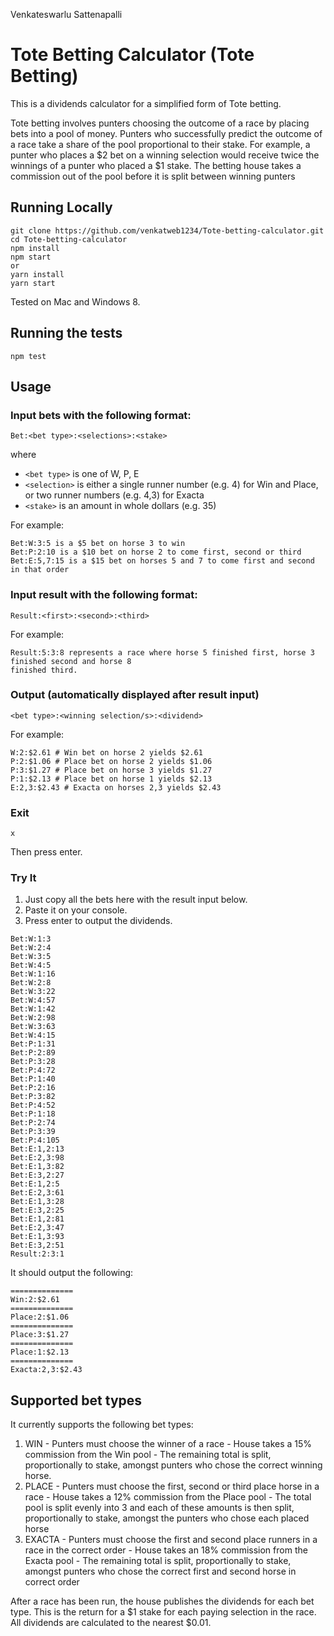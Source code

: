 Venkateswarlu Sattenapalli

# Tote Betting Calculator (Tote Betting)


This is a dividends calculator for a simplified form of Tote betting.

Tote betting involves punters choosing the outcome of a race by placing bets into a pool of money. Punters
who successfully predict the outcome of a race take a share of the pool proportional to their stake. For
example, a punter who places a $2 bet on a winning selection would receive twice the winnings of a punter
who placed a $1 stake. The betting house takes a commission out of the pool before it is split between winning punters

## Running Locally
```
git clone https://github.com/venkatweb1234/Tote-betting-calculator.git
cd Tote-betting-calculator
npm install
npm start
or 
yarn install
yarn start
```
Tested on Mac and Windows 8.

## Running the tests
```
npm test
```

## Usage
### Input bets with the following format:
```
Bet:<bet type>:<selections>:<stake>
```
where
- ```<bet type>``` is one of W, P, E
- ```<selection>``` is either a single runner number (e.g. 4) for Win and Place, or two runner numbers (e.g. 4,3) for Exacta
- ```<stake>``` is an amount in whole dollars (e.g. 35)

For example:
```
Bet:W:3:5 is a $5 bet on horse 3 to win
Bet:P:2:10 is a $10 bet on horse 2 to come first, second or third
Bet:E:5,7:15 is a $15 bet on horses 5 and 7 to come first and second in that order
```
### Input result with the following format:
```
Result:<first>:<second>:<third>
```
For example:
```
Result:5:3:8 represents a race where horse 5 finished first, horse 3 finished second and horse 8
finished third.
```
### Output (automatically displayed after result input)
```
<bet type>:<winning selection/s>:<dividend>
```
For example:
```
W:2:$2.61 # Win bet on horse 2 yields $2.61
P:2:$1.06 # Place bet on horse 2 yields $1.06
P:3:$1.27 # Place bet on horse 3 yields $1.27
P:1:$2.13 # Place bet on horse 1 yields $2.13
E:2,3:$2.43 # Exacta on horses 2,3 yields $2.43
```
### Exit
```
x
```
Then press enter.

### Try It
1. Just copy all the bets here with the result input below.
2. Paste it on your console.
3. Press enter to output the dividends. 
```
Bet:W:1:3
Bet:W:2:4
Bet:W:3:5
Bet:W:4:5
Bet:W:1:16
Bet:W:2:8
Bet:W:3:22
Bet:W:4:57
Bet:W:1:42
Bet:W:2:98
Bet:W:3:63
Bet:W:4:15
Bet:P:1:31
Bet:P:2:89
Bet:P:3:28
Bet:P:4:72
Bet:P:1:40
Bet:P:2:16
Bet:P:3:82
Bet:P:4:52
Bet:P:1:18
Bet:P:2:74
Bet:P:3:39
Bet:P:4:105
Bet:E:1,2:13
Bet:E:2,3:98
Bet:E:1,3:82
Bet:E:3,2:27
Bet:E:1,2:5
Bet:E:2,3:61
Bet:E:1,3:28
Bet:E:3,2:25
Bet:E:1,2:81
Bet:E:2,3:47
Bet:E:1,3:93
Bet:E:3,2:51
Result:2:3:1
```

It should output the following:
```
==============
Win:2:$2.61
==============
Place:2:$1.06
==============
Place:3:$1.27
==============
Place:1:$2.13
==============
Exacta:2,3:$2.43
```

## Supported bet types
It currently supports the following bet types:
  1.  WIN
    - Punters must choose the winner of a race
    - House takes a 15% commission from the Win pool
    - The remaining total is split, proportionally to stake, amongst punters who chose the correct winning horse.
  2. PLACE
    - Punters must choose the first, second or third place horse in a race
    - House takes a 12% commission from the Place pool
    - The total pool is split evenly into 3 and each of these amounts is then split, proportionally to stake,
amongst the punters who chose each placed horse
  3. EXACTA
    - Punters must choose the first and second place runners in a race in the correct order
    - House takes an 18% commission from the Exacta pool
    - The remaining total is split, proportionally to stake, amongst punters who chose the correct first and
second horse in correct order

After a race has been run, the house publishes the dividends for each bet type. This is the return for a $1 stake
for each paying selection in the race. All dividends are calculated to the nearest $0.01.


